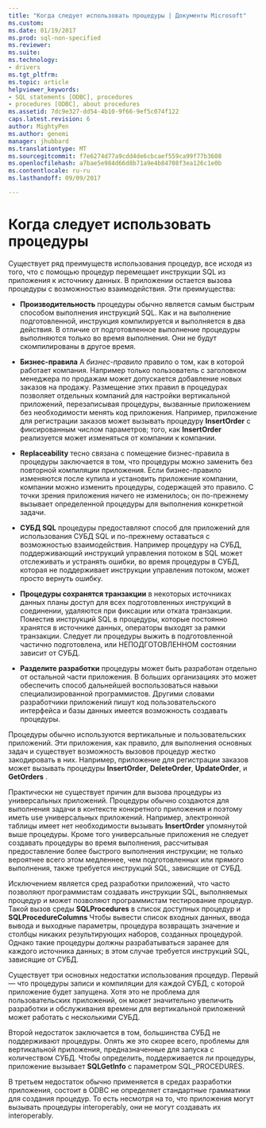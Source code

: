 ```yaml
---
title: "Когда следует использовать процедуры | Документы Microsoft"
ms.custom: 
ms.date: 01/19/2017
ms.prod: sql-non-specified
ms.reviewer: 
ms.suite: 
ms.technology:
- drivers
ms.tgt_pltfrm: 
ms.topic: article
helpviewer_keywords:
- SQL statements [ODBC], procedures
- procedures [ODBC], about procedures
ms.assetid: 7dc9e327-dd54-4b10-9f66-9ef5c074f122
caps.latest.revision: 6
author: MightyPen
ms.author: genemi
manager: jhubbard
ms.translationtype: MT
ms.sourcegitcommit: f7e6274d77a9cdd4de6cbcaef559ca99f77b3608
ms.openlocfilehash: a7bae5e984d66d8b71a9e4b84708f3ea126c1e0b
ms.contentlocale: ru-ru
ms.lasthandoff: 09/09/2017

---
```

# <a name="when-to-use-procedures"></a>Когда следует использовать процедуры
Существует ряд преимуществ использования процедур, все исходя из того, что с помощью процедур перемещает инструкции SQL из приложения к источнику данных. В приложении остается вызова процедуры с возможностью взаимодействия. Эти преимущества:  
  
-   **Производительность** процедуры обычно является самым быстрым способом выполнения инструкций SQL. Как и на выполнение подготовленной, инструкция компилируется и выполняется в два действия. В отличие от подготовленное выполнение процедуры выполняются только во время выполнения. Они не будут скомпилированы в другое время.  
  
-   **Бизнес-правила** A *бизнес-правило* правило о том, как в которой работает компания. Например только пользователь с заголовком менеджера по продажам может допускается добавление новых заказов на продажу. Размещение этих правил в процедурах позволяет отдельных компаний для настройки вертикальной приложений, перезаписывая процедуры, вызванные приложением без необходимости менять код приложения. Например, приложение для регистрации заказов может вызывать процедуру **InsertOrder** с фиксированным числом параметров; того, как **InsertOrder** реализуется может изменяться от компании к компании.  
  
-   **Replaceability** тесно связана с помещение бизнес-правила в процедуры заключается в том, что процедуры можно заменить без повторной компиляции приложения. Если бизнес-правило изменяются после купила и установить приложение компании, компании можно изменить процедуры, содержащей это правило. С точки зрения приложения ничего не изменилось; он по-прежнему вызывает определенной процедуры для выполнения конкретной задачи.  
  
-   **СУБД SQL** процедуры предоставляют способ для приложений для использования СУБД SQL и по-прежнему оставаться с возможностью взаимодействия. Например процедуру на СУБД, поддерживающий инструкций управления потоком в SQL может отслеживать и устранять ошибки, во время процедуры в СУБД, которая не поддерживает инструкции управления потоком, может просто вернуть ошибку.  
  
-   **Процедуры сохранятся транзакции** в некоторых источниках данных планы доступ для всех подготовленных инструкций в соединении, удаляются при фиксации или отката транзакции. Поместив инструкций SQL в процедуры, которые постоянно хранятся в источнике данных, операторы выходят за рамки транзакции. Следует ли процедуры выжить в подготовленной частично подготовлена, или НЕПОДГОТОВЛЕННОМ состоянии зависит от СУБД.  
  
-   **Разделите разработки** процедуры может быть разработан отдельно от остальной части приложения. В больших организациях это может обеспечить способ дальнейшей воспользоваться навыки специализированной программистов. Другими словами разработчики приложений пишут код пользовательского интерфейса и базы данных имеется возможность создавать процедуры.  
  
 Процедуры обычно используются вертикальные и пользовательских приложений. Эти приложения, как правило, для выполнения основных задач и существует возможность вызовов процедур жестко закодировать в них. Например, приложение для регистрации заказов может вызывать процедуры **InsertOrder**, **DeleteOrder**, **UpdateOrder**, и **GetOrders** .  
  
 Практически не существует причин для вызова процедуры из универсальных приложений. Процедуры обычно создаются для выполнения задачи в контексте конкретного приложения и поэтому иметь use универсальных приложений. Например, электронной таблицы имеет нет необходимости вызывать **InsertOrder** упомянутой выше процедуры. Кроме того универсальные приложения не следует создавать процедуры во время выполнения, рассчитывая предоставление более быстрого выполнения инструкции; не только вероятнее всего этом медленнее, чем подготовленных или прямого выполнения, также требуется инструкций SQL, зависящие от СУБД.  
  
 Исключением является сред разработки приложений, что часто позволяют программистам создавать инструкции SQL, выполняемых процедур и может позволяют программистам тестирование процедур. Такой вызов среды **SQLProcedures** в список доступных процедур и **SQLProcedureColumns** Чтобы вывести список входных данных, ввода вывода и выходные параметры, процедура возвращать значение и столбцы никаких результирующих наборов, созданных процедурой. Однако такие процедуры должны разрабатываться заранее для каждого источника данных; в этом случае требуется инструкций SQL, зависящие от СУБД.  
  
 Существует три основных недостатки использования процедур. Первый — что процедуры записи и компиляции для каждой СУБД, с которой приложение будет запущена. Хотя это не проблема для пользовательских приложений, он может значительно увеличить разработки и обслуживания времени для вертикальной приложений может работать с несколькими СУБД.  
  
 Второй недостаток заключается в том, большинства СУБД не поддерживают процедуры. Опять же это скорее всего, проблемы для вертикальной приложения, предназначенные для запуска с количеством СУБД. Чтобы определить, поддерживается ли процедуры, приложение вызывает **SQLGetInfo** с параметром SQL_PROCEDURES.  
  
 В третьем недостаток обычно применяется в средах разработки приложения, состоит в ODBC не определяет стандартные грамматики для создания процедур. То есть несмотря на то, что приложения могут вызывать процедуры interoperably, они не могут создавать их interoperably.
